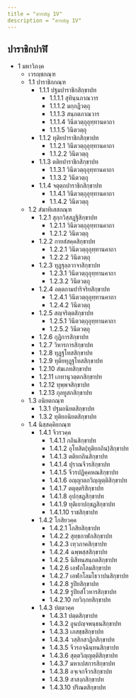 ```yaml
---
title = "สารบัญ 1V"
description = "สารบัญ 1V"
---
```


## ปาราชิกปาฬิ

- 1 มหาวิภงฺค
  - เวรญฺชกณฺฑ
  - 1.1 ปาราชิกกณฺฑ
    - 1.1.1 ปฐมปาราชิกสิกฺขาปท
      - 1.1.1.1 สุทินฺนภาณวาร
      - 1.1.1.2 มกฺกฏีวตฺถุ
      - 1.1.1.3 สนฺถตภาณวาร
      - 1.1.1.4 วินีตวตฺถุอุทฺทานคาถา
      - 1.1.1.5 วินีตวตฺถุ
    - 1.1.2 ทุติยปาราชิกสิกฺขาปท
      - 1.1.2.1 วินีตวตฺถุอุทฺทานคาถา
      - 1.1.2.2 วินีตวตฺถุ
    - 1.1.3 ตติยปาราชิกสิกฺขาปท
      - 1.1.3.1 วินีตวตฺถุอุทฺทานคาถา
      - 1.1.3.2 วินีตวตฺถุ
    - 1.1.4 จตุตฺถปาราชิกสิกฺขาปท
      - 1.1.4.1 วินีตวตฺถุอุทฺทานคาถา
      - 1.1.4.2 วินีตวตฺถุ
  - 1.2 สํฆาทิเสสกณฺฑ
    - 1.2.1 สุกฺกวิสฺสฏฺฐิสิกฺขาปท
      - 1.2.1.1 วินีตวตฺถุอุทฺทานคาถา
      - 1.2.1.2 วินีตวตฺถุ
    - 1.2.2 กายสํสคฺคสิกฺขาปท
      - 1.2.2.1 วินีตวตฺถุอุทฺทานคาถา
      - 1.2.2.2 วินีตวตฺถุ
    - 1.2.3 ทุฏฺฐุลฺลวาจาสิกฺขาปท
      - 1.2.3.1 วินีตวตฺถุอุทฺทานคาถา
      - 1.2.3.2 วินีตวตฺถุ
    - 1.2.4 อตฺตกามปาริจริยสิกฺขาปท
      - 1.2.4.1 วินีตวตฺถุอุทฺทานคาถา
      - 1.2.4.2 วินีตวตฺถุ
    - 1.2.5 สญฺจริตฺตสิกฺขาปท
      - 1.2.5.1 วินีตวตฺถุอุทฺทานคาถา
      - 1.2.5.2 วินีตวตฺถุ
    - 1.2.6 กุฏิการสิกฺขาปท
    - 1.2.7 วิหารการสิกฺขาปท
    - 1.2.8 ทุฏฺฐโทสสิกฺขาปท
    - 1.2.9 ทุติยทุฏฺฐโทสสิกฺขาปท
    - 1.2.10 สํฆเภทสิกฺขาปท
    - 1.2.11 เภทานุวตฺตกสิกฺขาปท
    - 1.2.12 ทุพฺพจสิกฺขาปท
    - 1.2.13 กุลทูสกสิกฺขาปท
  - 1.3 อนิยตกณฺฑ
    - 1.3.1 ปฐมอนิยตสิกฺขาปท
    - 1.3.2 ทุติยอนิยตสิกฺขาปท
  - 1.4 นิสฺสคฺคิยกณฺฑ
    - 1.4.1 จีวรวคฺค
      - 1.4.1.1 กถินสิกฺขาปท
      - 1.4.1.2 อุโทสิต(ทุติยกถิน)สิกฺขาปท
      - 1.4.1.3 ตติยกถินสิกฺขาปท
      - 1.4.1.4 ปุราณจีวรสิกฺขาปท
      - 1.4.1.5 จีวรปฏิคฺคหณสิกฺขาปท
      - 1.4.1.6 อญฺญาตกวิญฺญตฺติสิกฺขาปท
      - 1.4.1.7 ตตุตฺตริสิกฺขาปท
      - 1.4.1.8 อุปกฺขฏสิกฺขาปท
      - 1.4.1.9 ทุติเยาปกฺขฏสิกฺขาปท
      - 1.4.1.10 ราชสิกฺขาปท
    - 1.4.2 โกสิยวคฺค
      - 1.4.2.1 โกสิยสิกฺขาปท
      - 1.4.2.2 สุทฺธกาฬกสิกฺขาปท
      - 1.4.2.3 เทฺวภาคสิกฺขาปท
      - 1.4.2.4 ฉพฺพสฺสสิกฺขาปท
      - 1.4.2.5 นิสีทนสนฺถตสิกฺขาปท
      - 1.4.2.6 เอฬกโลมสิกฺขาปท
      - 1.4.2.7 เอฬกโลมโธวาปนสิกฺขาปท
      - 1.4.2.8 รูปิยสิกฺขาปท
      - 1.4.2.9 รูปิยสํโวหารสิกฺขาปท
      - 1.4.2.10 กยวิกฺกยสิกฺขาปท
    - 1.4.3 ปตฺตวคฺค
      - 1.4.3.1 ปตฺตสิกฺขาปท
      - 1.4.3.2 อูนปญฺจพนฺธนสิกฺขาปท
      - 1.4.3.3 เภสชฺชสิกฺขาปท
      - 1.4.3.4 วสฺสิกสาฏิกสิกฺขาปท
      - 1.4.3.5 จีวรอจฺฉินฺทนสิกฺขาปท
      - 1.4.3.6 สุตฺตวิญฺญตฺติสิกฺขาปท
      - 1.4.3.7 มหาเปสการสิกฺขาปท
      - 1.4.3.8 อจฺเจกจีวรสิกฺขาปท
      - 1.4.3.9 สาสงฺกสิกฺขาปท
      - 1.4.3.10 ปริณตสิกฺขาปท